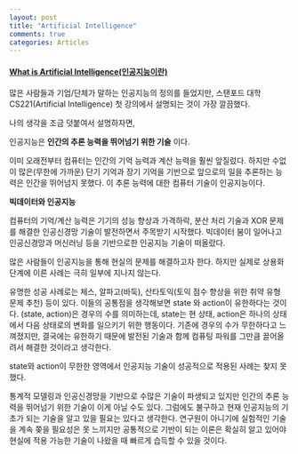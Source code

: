 ```yaml
---
layout: post
title: "Artificial Intelligence"
comments: true
categories: Articles
---
```


#### <u><b> What is Artificial Intelligence(인공지능이란) </b></u>


많은 사람들과 기업/단체가 말하는 인공지능의 정의를 들었지만, 스탠포드 대학 CS221(Artificial Intelligence) 첫 강의에서 설명되는 것이 가장 깔끔했다.

나의 생각을 조금 덧붙여서 설명하자면, 

인공지능은 __인간의 추론 능력을 뛰어넘기 위한 기술__ 이다. 

이미 오래전부터 컴퓨터는 인간의 기억 능력과 계산 능력을 훨씬 앞질렀다. 하지만 수없이 많은(무한에 가까운) 단기 기억과 장기 기억을 기반으로 앞으로의 일을 추론하는 능력은 인간을 뛰어넘지 못했다. 이 추론 능력에 대한 컴퓨터 기술이 인공지능이다.

__빅데이터와 인공지능__

컴퓨터의 기억/계산 능력은 기기의 성능 향상과 가격하락, 분산 처리 기술과 XOR 문제를 해결한 인공신경망 기술이 발전하면서 주목받기 시작했다. 빅데이터 붐이 일어나고 인공신경망과 머신러닝 등을 기반으로한 인공지능 기술이 떠올랐다.

많은 사람들이 인공지능을 통해 현실의 문제를 해결하고자 한다. 하지만 실제로 상용화 단계에 이른 사례는 극히 일부에 지나지 않는다.  

유명한 성공 사례로는 체스, 알파고(바둑), 산타토익(토익 점수 향상을 위한 취약 유형 문제 추천) 등이 있다. 이들의 공통점을 생각해보면 state 와 action이 유한하다는 것이다. (state, action)은 경우의 수를 의미하는데, state는 현 상태, action은 하나의 상태에서 다음 상태로의 변화를 일으키기 위한 행동이다. 기존에 경우의 수가 무한하다고 느껴졌지만, 결국에는 유한하기 때문에 발전된 기술과 함께 컴퓨팅 파워를 그만큼 끌어올려서 해결한 것이라고 생각한다.

state와 action이 무한한 영역에서 인공지능 기술이 성공적으로 적용된 사례는 찾지 못했다. 

통계적 모델링과 인공신경망을 기반으로 수많은 기술이 파생되고 있지만 인간의 추론 능력을 뛰어넘기 위한 기술이 이게 아닐 수도 있다. 그럼에도 불구하고 현재 인공지능의 기초가 되는 기술을 알고 있을 필요는 있다고 생각한다. 연구원이 아니기에 실험적인 기술을 계속 쫒을 필요성은 못 느끼지만 공통적으로 기반이 되는 이론은 확실히 알고 있어야 현실에 적용 가능한 기술이 나왔을 때 빠르게 습득할 수 있을 것이다.

